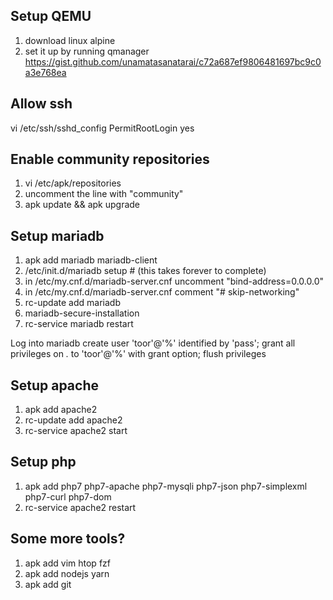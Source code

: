 ## Setup QEMU

1. download linux alpine
1. set it up by running qmanager https://gist.github.com/unamatasanatarai/c72a687ef9806481697bc9c0a3e768ea

## Allow ssh
vi /etc/ssh/sshd_config
PermitRootLogin yes

## Enable community repositories
1. vi /etc/apk/repositories
1. uncomment the line with "community"
1. apk update && apk upgrade

## Setup mariadb

1. apk add mariadb mariadb-client
1. /etc/init.d/mariadb setup # (this takes forever to complete)
1. in /etc/my.cnf.d/mariadb-server.cnf uncomment "bind-address=0.0.0.0"
1. in /etc/my.cnf.d/mariadb-server.cnf comment "# skip-networking"
1. rc-update add mariadb
1. mariadb-secure-installation
1. rc-service mariadb restart

Log into mariadb
create user 'toor'@'%' identified by 'pass';
grant all privileges on *.* to 'toor'@'%' with grant option;
flush privileges

## Setup apache
1. apk add apache2
1. rc-update add apache2
1. rc-service apache2 start

## Setup php
1. apk add php7 php7-apache php7-mysqli php7-json php7-simplexml php7-curl php7-dom
1. rc-service apache2 restart

## Some more tools?
1. apk add vim htop fzf
1. apk add nodejs yarn
1. apk add git
